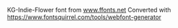 KG-Indie-Flower font from www.ffonts.net
Converted with https://www.fontsquirrel.com/tools/webfont-generator